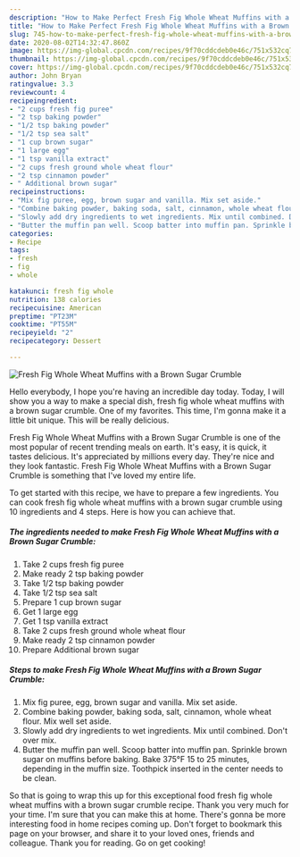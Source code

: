 ```yaml
---
description: "How to Make Perfect Fresh Fig Whole Wheat Muffins with a Brown Sugar Crumble"
title: "How to Make Perfect Fresh Fig Whole Wheat Muffins with a Brown Sugar Crumble"
slug: 745-how-to-make-perfect-fresh-fig-whole-wheat-muffins-with-a-brown-sugar-crumble
date: 2020-08-02T14:32:47.860Z
image: https://img-global.cpcdn.com/recipes/9f70cddcdeb0e46c/751x532cq70/fresh-fig-whole-wheat-muffins-with-a-brown-sugar-crumble-recipe-main-photo.jpg
thumbnail: https://img-global.cpcdn.com/recipes/9f70cddcdeb0e46c/751x532cq70/fresh-fig-whole-wheat-muffins-with-a-brown-sugar-crumble-recipe-main-photo.jpg
cover: https://img-global.cpcdn.com/recipes/9f70cddcdeb0e46c/751x532cq70/fresh-fig-whole-wheat-muffins-with-a-brown-sugar-crumble-recipe-main-photo.jpg
author: John Bryan
ratingvalue: 3.3
reviewcount: 4
recipeingredient:
- "2 cups fresh fig puree"
- "2 tsp baking powder"
- "1/2 tsp baking powder"
- "1/2 tsp sea salt"
- "1 cup brown sugar"
- "1 large egg"
- "1 tsp vanilla extract"
- "2 cups fresh ground whole wheat flour"
- "2 tsp cinnamon powder"
- " Additional brown sugar"
recipeinstructions:
- "Mix fig puree, egg, brown sugar and vanilla. Mix set aside."
- "Combine baking powder, baking soda, salt, cinnamon, whole wheat flour. Mix well set aside."
- "Slowly add dry ingredients to wet ingredients. Mix until combined. Don&#39;t over mix."
- "Butter the muffin pan well. Scoop batter into muffin pan. Sprinkle brown sugar on muffins before baking. Bake 375°F 15 to 25 minutes, depending in the muffin size. Toothpick inserted in the center needs to be clean."
categories:
- Recipe
tags:
- fresh
- fig
- whole

katakunci: fresh fig whole 
nutrition: 138 calories
recipecuisine: American
preptime: "PT23M"
cooktime: "PT55M"
recipeyield: "2"
recipecategory: Dessert

---
```



![Fresh Fig Whole Wheat Muffins with a Brown Sugar Crumble](https://img-global.cpcdn.com/recipes/9f70cddcdeb0e46c/751x532cq70/fresh-fig-whole-wheat-muffins-with-a-brown-sugar-crumble-recipe-main-photo.jpg)

Hello everybody, I hope you're having an incredible day today. Today, I will show you a way to make a special dish, fresh fig whole wheat muffins with a brown sugar crumble. One of my favorites. This time, I'm gonna make it a little bit unique. This will be really delicious.

Fresh Fig Whole Wheat Muffins with a Brown Sugar Crumble is one of the most popular of recent trending meals on earth. It's easy, it is quick, it tastes delicious. It's appreciated by millions every day. They're nice and they look fantastic. Fresh Fig Whole Wheat Muffins with a Brown Sugar Crumble is something that I've loved my entire life.




To get started with this recipe, we have to prepare a few ingredients. You can cook fresh fig whole wheat muffins with a brown sugar crumble using 10 ingredients and 4 steps. Here is how you can achieve that.

<!--inarticleads1-->

##### The ingredients needed to make Fresh Fig Whole Wheat Muffins with a Brown Sugar Crumble:

1. Take 2 cups fresh fig puree
1. Make ready 2 tsp baking powder
1. Take 1/2 tsp baking powder
1. Take 1/2 tsp sea salt
1. Prepare 1 cup brown sugar
1. Get 1 large egg
1. Get 1 tsp vanilla extract
1. Take 2 cups fresh ground whole wheat flour
1. Make ready 2 tsp cinnamon powder
1. Prepare  Additional brown sugar




<!--inarticleads2-->

##### Steps to make Fresh Fig Whole Wheat Muffins with a Brown Sugar Crumble:

1. Mix fig puree, egg, brown sugar and vanilla. Mix set aside.
1. Combine baking powder, baking soda, salt, cinnamon, whole wheat flour. Mix well set aside.
1. Slowly add dry ingredients to wet ingredients. Mix until combined. Don&#39;t over mix.
1. Butter the muffin pan well. Scoop batter into muffin pan. Sprinkle brown sugar on muffins before baking. Bake 375°F 15 to 25 minutes, depending in the muffin size. Toothpick inserted in the center needs to be clean.




So that is going to wrap this up for this exceptional food fresh fig whole wheat muffins with a brown sugar crumble recipe. Thank you very much for your time. I'm sure that you can make this at home. There's gonna be more interesting food in home recipes coming up. Don't forget to bookmark this page on your browser, and share it to your loved ones, friends and colleague. Thank you for reading. Go on get cooking!
